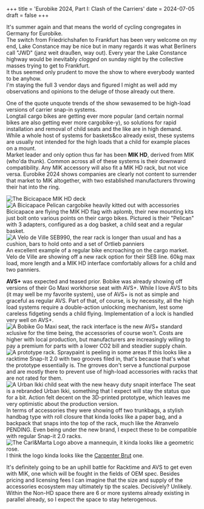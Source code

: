 +++
title = 'Eurobike 2024, Part I: Clash of the Carriers'
date = 2024-07-05
draft = false
+++

It's summer again and that means the world of cycling congregates in Germany for Eurobike.  
The switch from Friedrichshafen to Frankfurt has been very welcome on my end, Lake Constance may be nice but in many regards it was what Berliners call "JWD" (janz weit draußen, way out). Every year the Lake Constance highway would be inevitably *clogged* on sunday night by the collective masses trying to get to Frankfurt.  
It thus seemed only prudent to move the show to where everybody wanted to be anyhow.  
I'm staying the full 3 vendor days and figured I might as well add my observations and opinions to the deluge of those already out there.

One of the quote unquote trends of the show sewasemed to be high-load versions of carrier snap-in systems.  
Longtail cargo bikes are getting ever more popular (and certain normal bikes are also getting ever more cargobike-y), so solutions for rapid installation and removal of child seats and the like are in high demand.  
While a whole host of systems for baskets&co already exist, these systems are usually not intended for the high loads that a child for example places on a mount.  
Market leader and only option thus far has been **MIK HD**, derived from MIK (who'da thunk). Common across all of these systems is their downward compatibility. Any MIK accessory will also fit a MIK HD rack, but not vice versa. Eurobike 2024 shows companies are clearly not content to surrender that market to MIK altogether, with two established manufacturers throwing their hat into the ring.

![The Bicicapace MIK HD deck](images/bicicapace2.jpg) ![A Bicicapace Pelican cargobike heavily kitted out with accessories](images/bicicapace1.jpg)
Bicicapace are flying the MIK HD flag with aplomb, their new mounting kits just bolt onto various points on their cargo bikes. Pictured is their "Pelican" with 3 adapters, configured as a dog basket, a child seat and a regular basket.
![A Velo de Ville SEB990, the rear rack is longer than usual and has a cushion, bars to hold onto and a set of Ortlieb panniers](images/vdv1.jpg)
An excellent example of a regular bike encroaching on the cargo market. Velo de Ville are showing off a new rack option for their SEB line. 60kg max load, more length and a MIK HD interface comfortably allows for a child and two panniers.

**AVS+** was expected and teased prior. Bobike was already showing off versions of their Go Maxi workhorse seat with AVS+.  While I love AVS to bits (it may well be my favorite system), use of AVS+ is not as simple and graceful as regular AVS. Part of that, of course, is by necessity, all the high load systems require a double-action unlocking mechanism, lest some careless fidgeting sends a child flying. Implementation of a lock is handled very well on AVS+.
![A Bobike Go Maxi seat, the rack interface is the new AVS+ standard](images/avsplus.jpg)
xclusive for the time being, the accessories of course won't. Costs are higher with local production, but manufacturers are increasingly willing to pay a premium for parts with a lower CO2 bill and steadier supply chain.  
![A prototype rack. Spraypaint is peeling in some areas](images/carlundmartha1.jpg)
If this looks like a racktime Snap-It 2.0 with two grooves filed in, that's because that's what the prototype essentially is. The grroves don't serve a functional purpose and are mostly there to prevent use of high-load accessories with racks that are not rated for them.
![A Urban Ikki child seat with the new heavy duty snapit interface](images/carlundmartha2.jpg)
The seat is a rebranded Urban Ikki, something that I expect will stay the status quo for a bit. Action felt decent on the 3D-printed prototype, which leaves me very optimistic about the production version.  
In terms of accessories they were showing off two trunkbags, a stylish handbag type with roll closure that kinda looks like a paper bag, and a backpack that snaps into the top of the rack, much like the Atranvelo PENDING. Even being under the new brand, I expect these to be compatible with regular Snap-it 2.0 racks.
![The Carl&Marta Logo above a mannequin, it kinda looks like a geometric rose.](images/carlundmartha4.jpg)
I think the logo kinda looks like the [Carpenter Brut](https://carpenterbrut.bandcamp.com) one.

It's definitely going to be an uphill battle for Racktime and AVS to get even with MIK, one which will be fought in the fields of OEM spec. Besides pricing and licensing fees I can imagine that the size and supply of the accessories ecosystem may ultimately tip the scales. Decisively? Unlikely. Within the Non-HD space there are 6 or more systems already existing in parallel already, so I expect the space to stay heterogenous.